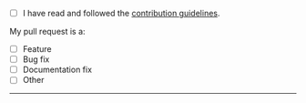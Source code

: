 - [ ] I have read and followed the [contribution guidelines](https://github.com/Alorel/typescript-lazy-get-decorator/blob/master/.github/CONTRIBUTING.md).

My pull request is a:

- [ ] Feature
- [ ] Bug fix
- [ ] Documentation fix
- [ ] Other

-----
